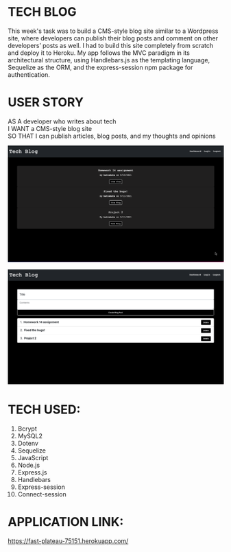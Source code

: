 # TECH BLOG

This week's task was to build a CMS-style blog site similar to a Wordpress site, where developers can publish their blog posts and comment on other developers’ posts as well. I had to build this site completely from scratch and deploy it to Heroku. My app follows the MVC paradigm in its architectural structure, using Handlebars.js as the templating language, Sequelize as the ORM, and the express-session npm package for authentication.

# USER STORY

AS A developer who writes about tech   
I WANT a CMS-style blog site   
SO THAT I can publish articles, blog posts, and my thoughts and opinions   

![](assets/Techblog.png)

![](assets/Techblog2.png)

# TECH USED:

1. Bcrypt
2. MySQL2
3. Dotenv
4. Sequelize
5. JavaScript
6. Node.js
7. Express.js
8. Handlebars
9. Express-session
10. Connect-session

# APPLICATION LINK:

https://fast-plateau-75151.herokuapp.com/








